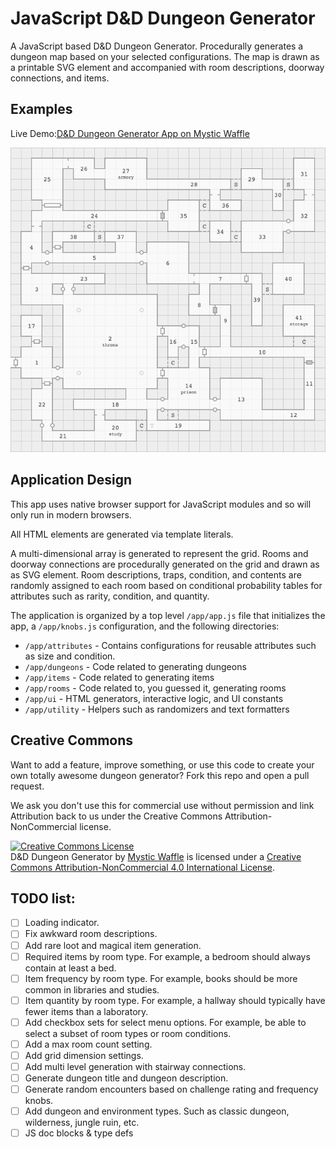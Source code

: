 # JavaScript D&D Dungeon Generator

A JavaScript based D&D Dungeon Generator. Procedurally generates a dungeon map
based on your selected configurations. The map is drawn as a printable SVG
element and accompanied with room descriptions, doorway connections, and items.

## Examples

Live  Demo:[D&D Dungeon Generator App on Mystic Waffle](https://apps.mysticwaffle.com/dnd-dungeon-generator/)

![D&D Dungeon Generator Map Example](/img/example.png)

## Application Design

This app uses native browser support for JavaScript modules and so will only
run in modern browsers.

All HTML elements are generated via template literals.

A multi-dimensional array is generated to represent the grid. Rooms and
doorway connections are procedurally generated on the grid and drawn as
as SVG element. Room descriptions, traps, condition, and contents are
randomly assigned to each room based on conditional probability tables
for attributes such as rarity, condition, and quantity.

The application is organized by a top level `/app/app.js` file that initializes
the app, a `/app/knobs.js` configuration, and the following directories:

- `/app/attributes` - Contains configurations for reusable attributes such as
size and condition.
- `/app/dungeons` - Code related to generating dungeons
- `/app/items` - Code related to generating items
- `/app/rooms` - Code related to, you guessed it, generating rooms
- `/app/ui` - HTML generators, interactive logic, and UI constants
- `/app/utility` - Helpers such as randomizers and text formatters

## Creative Commons

Want to add a feature, improve something, or use this code to create your
own totally awesome dungeon generator? Fork this repo and open a pull request.

We ask you don't use this for commercial use without permission and link
Attribution back to us under the Creative Commons Attribution-NonCommercial
license.

<a rel="license" href="http://creativecommons.org/licenses/by-nc/4.0/"><img alt="Creative Commons License" style="border-width:0" src="https://i.creativecommons.org/l/by-nc/4.0/88x31.png" /></a><br /><span xmlns:dct="http://purl.org/dc/terms/" href="http://purl.org/dc/dcmitype/InteractiveResource" property="dct:title" rel="dct:type">D&D Dungeon Generator</span> by <a xmlns:cc="http://creativecommons.org/ns#" href="http://widgets.mysticwaffle.com/dnd-dungeon-generator/" property="cc:attributionName" rel="cc:attributionURL">Mystic Waffle</a> is licensed under a <a rel="license" href="http://creativecommons.org/licenses/by-nc/4.0/">Creative Commons Attribution-NonCommercial 4.0 International License</a>.

## TODO list:

- [ ] Loading indicator.
- [ ] Fix awkward room descriptions.
- [ ] Add rare loot and magical item generation.
- [ ] Required items by room type. For example, a bedroom should always contain at least a bed.
- [ ] Item frequency by room type. For example, books should be more common in libraries and studies.
- [ ] Item quantity by room type. For example, a hallway should typically have fewer items than a laboratory.
- [ ] Add checkbox sets for select menu options. For example, be able to select a subset of room types or room conditions.
- [ ] Add a max room count setting.
- [ ] Add grid dimension settings.
- [ ] Add multi level generation with stairway connections.
- [ ] Generate dungeon title and dungeon description.
- [ ] Generate random encounters based on challenge rating and frequency knobs.
- [ ] Add dungeon and environment types. Such as classic dungeon, wilderness, jungle ruin, etc.
- [ ] JS doc blocks & type defs
